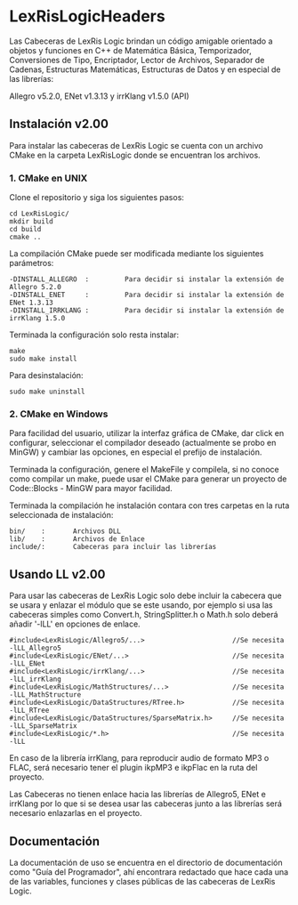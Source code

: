﻿# LexRisLogicHeaders

Las Cabeceras de LexRis Logic brindan un código amigable orientado a objetos y funciones en C++ de Matemática Básica, Temporizador, Conversiones de Tipo, Encriptador, Lector de Archivos, Separador de Cadenas, Estructuras Matemáticas, Estructuras de Datos y en especial de las librerías:

Allegro v5.2.0, ENet v1.3.13 y irrKlang v1.5.0 (API)

## Instalación v2.00

Para instalar las cabeceras de LexRis Logic se cuenta con un archivo CMake en la carpeta LexRisLogic donde se encuentran los archivos.

### 1. CMake en UNIX

Clone el repositorio y siga los siguientes pasos:

    cd LexRisLogic/
    mkdir build
    cd build
    cmake ..
La compilación CMake puede ser modificada mediante los siguientes parámetros:

    -DINSTALL_ALLEGRO  :         Para decidir si instalar la extensión de Allegro 5.2.0
    -DINSTALL_ENET     :         Para decidir si instalar la extensión de ENet 1.3.13
    -DINSTALL_IRRKLANG :         Para decidir si instalar la extensión de irrKlang 1.5.0

Terminada la configuración solo resta instalar:

    make
    sudo make install

Para desinstalación:

    sudo make uninstall

### 2. CMake en Windows

Para facilidad del usuario, utilizar la interfaz gráfica de CMake, dar click en configurar, seleccionar el compilador deseado (actualmente se probo en MinGW) y cambiar las opciones, en especial el prefijo de instalación.

Terminada la configuración, genere el MakeFile y compilela, si no conoce como compilar un make, puede usar el CMake para generar un proyecto de Code::Blocks - MinGW para mayor facilidad.

Terminada la compilación he instalación contara con tres carpetas en la ruta seleccionada de instalación:

    bin/    :       Archivos DLL
    lib/    :       Archivos de Enlace
    include/:       Cabeceras para incluir las librerías

## Usando LL v2.00

Para usar las cabeceras de LexRis Logic solo debe incluir la cabecera que se usara y enlazar el módulo que se este usando, por ejemplo si usa las cabeceras simples como Convert.h, StringSplitter.h o Math.h solo deberá añadir '-lLL' en opciones de enlace.

    #include<LexRisLogic/Allegro5/...>                      //Se necesita -lLL_Allegro5
    #include<LexRisLogic/ENet/...>                          //Se necesita -lLL_ENet
    #include<LexRisLogic/irrKlang/...>                      //Se necesita -lLL_irrKlang
    #include<LexRisLogic/MathStructures/...>                //Se necesita -lLL_MathStructure
    #include<LexRisLogic/DataStructures/RTree.h>            //Se necesita -lLL_RTree
    #include<LexRisLogic/DataStructures/SparseMatrix.h>     //Se necesita -lLL_SparseMatrix
    #include<LexRisLogic/*.h>                               //Se necesita -lLL

En caso de la librería irrKlang, para reproducir audio de formato MP3 o FLAC, será necesario tener el plugin ikpMP3 e ikpFlac en la ruta del proyecto.

Las Cabeceras no tienen enlace hacia las librerías de Allegro5, ENet e irrKlang por lo que si se desea usar las cabeceras junto a las librerías será necesario enlazarlas en el proyecto.

## Documentación

La documentación de uso se encuentra en el directorio de documentación como "Guía del Programador", ahí encontrara redactado que hace cada una de las variables, funciones y clases públicas de las cabeceras de LexRis Logic.
